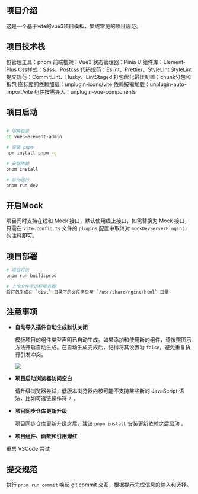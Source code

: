 
## 项目介绍

这是一个基于vite的vue3项目模板，集成常见的项目规范。

## 项目技术栈

包管理工具：pnpm
前端框架：Vue3
状态管理器：Pinia
UI组件库：Element-Plus
Css样式：Sass、Postcss
代码规范：Eslint、Prettier、StyleLInt StyleLint
提交规范：CommitLint、Husky、LintStaged
打包优化最佳配置：chunk分包和拆包
图标库的依赖加载：unplugin-icons/vite
依赖按需加载：unplugin-auto-import/vite
组件按需导入：unplugin-vue-components

## 项目启动

```bash

# 切换目录
cd vue3-element-admin

# 安装 pnpm
npm install pnpm -g

# 安装依赖
pnpm install

# 启动运行
pnpm run dev
```

## 开启Mock

项目同时支持在线和 Mock 接口，默认使用线上接口，如需替换为 Mock 接口，只需在 `vite.config.ts` 文件的 `plugins` 配置中取消对 `mockDevServerPlugin()` 的注释**即可**。

## 项目部署

```bash
# 项目打包
pnpm run build:prod

# 上传文件至远程服务器
将打包生成在 `dist` 目录下的文件拷贝至 `/usr/share/nginx/html` 目录

```

## 注意事项

- **自动导入插件自动生成默认关闭**

  模板项目的组件类型声明已自动生成。如果添加和使用新的组件，请按照图示方法开启自动生成。在自动生成完成后，记得将其设置为 `false`，避免重复执行引发冲突。

  ![](https://foruda.gitee.com/images/1687755823137387608/412ea803_716974.png)

- **项目启动浏览器访问空白**

  请升级浏览器尝试，低版本浏览器内核可能不支持某些新的 JavaScript 语法，比如可选链操作符 `?.`。

- **项目同步仓库更新升级**

  项目同步仓库更新升级之后，建议 `pnpm install` 安装更新依赖之后启动 。

- **项目组件、函数和引用爆红**

 重启 VSCode 尝试

## 提交规范

执行 `pnpm run commit` 唤起 git commit 交互，根据提示完成信息的输入和选择。
